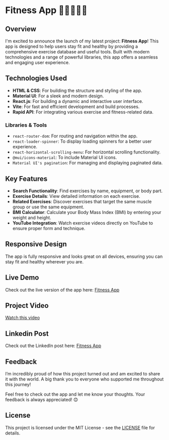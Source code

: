 # Fitness App 🚀🏋️‍♀️🤸‍♂️

## Overview

I'm excited to announce the launch of my latest project: **Fitness App**! This app is designed to help users stay fit and healthy by providing a comprehensive exercise database and useful tools. Built with modern technologies and a range of powerful libraries, this app offers a seamless and engaging user experience.

## Technologies Used

- **HTML & CSS**: For building the structure and styling of the app.
- **Material UI**: For a sleek and modern design.
- **React.js**: For building a dynamic and interactive user interface.
- **Vite**: For fast and efficient development and build processes.
- **Rapid API**: For integrating various exercise and fitness-related data.

### Libraries & Tools

- `react-router-dom`: For routing and navigation within the app.
- `react-loader-spinner`: To display loading spinners for a better user experience.
- `react-horizontal-scrolling-menu`: For horizontal scrolling functionality.
- `@mui/icons-material`: To include Material UI icons.
- `Material UI's pagination`: For managing and displaying paginated data.

## Key Features

- **Search Functionality**: Find exercises by name, equipment, or body part.
- **Exercise Details**: View detailed information on each exercise.
- **Related Exercises**: Discover exercises that target the same muscle group or use the same equipment.
- **BMI Calculator**: Calculate your Body Mass Index (BMI) by entering your weight and height.
- **YouTube Integration**: Watch exercise videos directly on YouTube to ensure proper form and technique.

## Responsive Design

The app is fully responsive and looks great on all devices, ensuring you can stay fit and healthy wherever you are.

## Live Demo

Check out the live version of the app here: [Fitness App](https://fitness-app-hassan-abdelhameds-projects.vercel.app/)

## Project Video

[Watch this video](https://drive.google.com/file/d/1wIFuHm8UykkBy3vhg1QJkAoPFdhUMvKt/view?usp=sharing)

## Linkedin Post

Check out the LinkedIn post here: [Fitness App](https://www.linkedin.com/posts/hassanabdelhamedh22_fitnessapp-reactjs-materialui-activity-7213199076366942209-sQPA?utm_source=share&utm_medium=member_desktop)

## Feedback

I’m incredibly proud of how this project turned out and am excited to share it with the world. A big thank you to everyone who supported me throughout this journey!

Feel free to check out the app and let me know your thoughts. Your feedback is always appreciated! 😊

## License

This project is licensed under the MIT License - see the [LICENSE](LICENSE) file for details.

